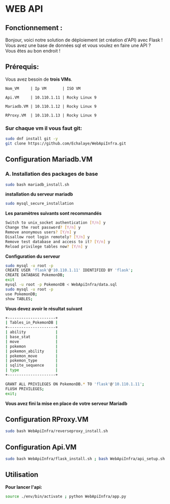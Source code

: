 # WEB API

## Fonctionnement :

Bonjour, voici notre solution de déploiement (et création d'API) avec Flask !  
Vous avez une base de données sql et vous voulez en faire une API ?  
Vous êtes au bon endroit !  

## Prérequis:

Vous avez besoin de **trois VMs**.

```
Nom_VM     | Ip VM       | ISO VM

Api.VM     | 10.110.1.11 | Rocky Linux 9

Mariadb.VM | 10.110.1.12 | Rocky Linux 9

RProxy.VM  | 10.110.1.13 | Rocky Linux 9
```

### Sur chaque vm il vous faut git:
```bash
sudo dnf install git -y  
git clone https://github.com/Echalaye/WebApiInfra.git  
```

## Configuration Mariadb.VM

### A. Installation des packages de base

```bash
sudo bash mariadb_install.sh
```

**installation du serveur mariadb**

```bash
sudo mysql_secure_installation
```
**Les paramètres suivants sont recommandés**
```bash
Switch to unix_socket authentication [Y/n] y
Change the root password? [Y/n] y
Remove anonymous users? [Y/n] y
Disallow root login remotely? [Y/n] y
Remove test database and access to it? [Y/n] y
Reload privilege tables now? [Y/n] y
```

**Configuration du serveur**

```bash
sudo mysql -u root -p  
CREATE USER 'flask'@'10.110.1.11' IDENTIFIED BY 'flask';  
CREATE DATABASE PokemonDB;
exit
mysql -u root -p PokemonDB < WebApiInfra/data.sql 
sudo mysql -u root -p  
use PokemonDB;
show TABLES;
```
**Vous devez avoir le résultat suivant**  
```bash
+---------------------+
| Tables_in_PokemonDB |
+---------------------+
| ability             |
| base_stat           |
| move                |
| pokemon             |
| pokemon_ability     |
| pokemon_move        |
| pokemon_type        |
| sqlite_sequence     |
| type                |
+---------------------+
```
```bash
GRANT ALL PRIVILEGES ON PokemonDB.* TO 'flask'@'10.110.1.11';
FLUSH PRIVILEGES;
exit;
```

**Vous avez fini la mise en place de votre serveur Mariadb**

## Configuration RProxy.VM

```bash
sudo bash WebApiInfra/reverseproxy_install.sh
```

## Configuration Api.VM

```bash
sudo bash WebApiInfra/flask_install.sh ; bash WebApiInfra/api_setup.sh
```

## Utilisation

**Pour lancer l'api:**
```bash
source ./env/bin/activate ; python WebApiInfra/app.py
```